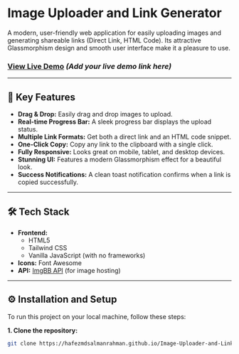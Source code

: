 # Image Uploader and Link Generator

A modern, user-friendly web application for easily uploading images and generating shareable links (Direct Link, HTML Code). Its attractive Glassmorphism design and smooth user interface make it a pleasure to use.

### [View Live Demo](https://hafezmdsalmanrahman.github.io/Image-Uploader-and-Link-Generator/)  *(Add your live demo link here)*

---

## 🚀 Key Features

-   **Drag & Drop:** Easily drag and drop images to upload.
-   **Real-time Progress Bar:** A sleek progress bar displays the upload status.
-   **Multiple Link Formats:** Get both a direct link and an HTML code snippet.
-   **One-Click Copy:** Copy any link to the clipboard with a single click.
-   **Fully Responsive:** Looks great on mobile, tablet, and desktop devices.
-   **Stunning UI:** Features a modern Glassmorphism effect for a beautiful look.
-   **Success Notifications:** A clean toast notification confirms when a link is copied successfully.

---

## 🛠️ Tech Stack

-   **Frontend:**
    -   HTML5
    -   Tailwind CSS
    -   Vanilla JavaScript (with no frameworks)
-   **Icons:** Font Awesome
-   **API:** [ImgBB API](https://api.imgbb.com/) (for image hosting)

---

## ⚙️ Installation and Setup

To run this project on your local machine, follow these steps:

**1. Clone the repository:**
```bash
git clone https://hafezmdsalmanrahman.github.io/Image-Uploader-and-Link-Generator/
